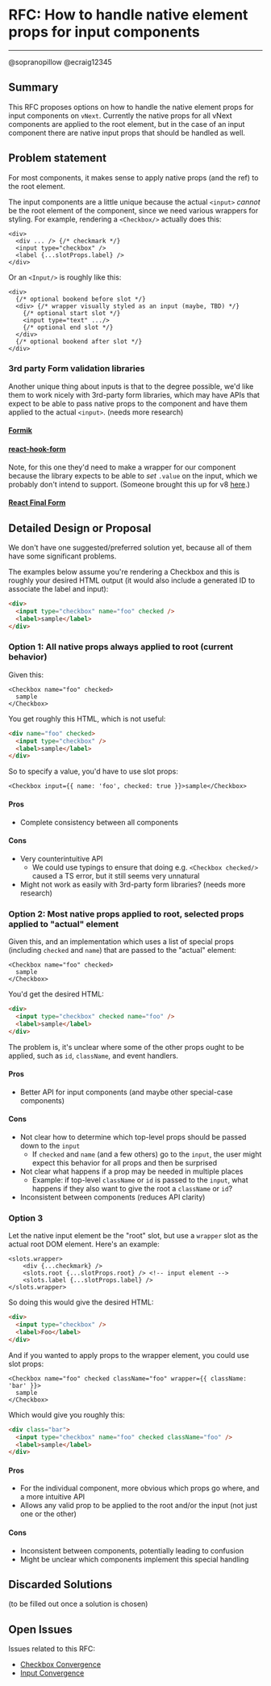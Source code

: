 # RFC: How to handle native element props for input components

---

@sopranopillow @ecraig12345

## Summary

This RFC proposes options on how to handle the native element props for input components on `vNext`. Currently the native props for all vNext components are applied to the root element, but in the case of an input component there are native input props that should be handled as well.

<!-- Explain the proposed change -->

## Problem statement

For most components, it makes sense to apply native props (and the ref) to the root element.

The input components are a little unique because the actual `<input>` _cannot_ be the root element of the component, since we need various wrappers for styling. For example, rendering a `<Checkbox/>` actually does this:

```tsx
<div>
  <div ... /> {/* checkmark */}
  <input type="checkbox" />
  <label {...slotProps.label} />
</div>
```

Or an `<Input/>` is roughly like this:

```tsx
<div>
  {/* optional bookend before slot */}
  <div> {/* wrapper visually styled as an input (maybe, TBD) */}
    {/* optional start slot */}
    <input type="text" .../>
    {/* optional end slot */}
  </div>
  {/* optional bookend after slot */}
</div>
```

### 3rd party Form validation libraries

Another unique thing about inputs is that to the degree possible, we'd like them to work nicely with 3rd-party form libraries, which may have APIs that expect to be able to pass native props to the component and have them applied to the actual `<input>`. (needs more research)

#### [Formik](https://github.com/formium/formik)

#### [react-hook-form](https://github.com/react-hook-form/react-hook-form)

Note, for this one they'd need to make a wrapper for our component because the library expects to be able to _set_ `.value` on the input, which we probably don't intend to support. (Someone brought this up for v8 [here](https://github.com/microsoft/fluentui/issues/18126).)

#### [React Final Form](https://github.com/final-form/react-final-form)

## Detailed Design or Proposal

We don't have one suggested/preferred solution yet, because all of them have some significant problems.

The examples below assume you're rendering a Checkbox and this is roughly your desired HTML output (it would also include a generated ID to associate the label and input):

```html
<div>
  <input type="checkbox" name="foo" checked />
  <label>sample</label>
</div>
```

### Option 1: All native props always applied to root (current behavior)

Given this:

```tsx
<Checkbox name="foo" checked>
  sample
</Checkbox>
```

You get roughly this HTML, which is not useful:

```html
<div name="foo" checked>
  <input type="checkbox" />
  <label>sample</label>
</div>
```

So to specify a value, you'd have to use slot props:

```tsx
<Checkbox input={{ name: 'foo', checked: true }}>sample</Checkbox>
```

#### Pros

- Complete consistency between all components

#### Cons

- Very counterintuitive API
  - We could use typings to ensure that doing e.g. `<Checkbox checked/>` caused a TS error, but it still seems very unnatural
- Might not work as easily with 3rd-party form libraries? (needs more research)

### Option 2: Most native props applied to root, selected props applied to "actual" element

Given this, and an implementation which uses a list of special props (including `checked` and `name`) that are passed to the "actual" element:

```tsx
<Checkbox name="foo" checked>
  sample
</Checkbox>
```

You'd get the desired HTML:

```html
<div>
  <input type="checkbox" checked name="foo" />
  <label>sample</label>
</div>
```

The problem is, it's unclear where some of the other props ought to be applied, such as `id`, `className`, and event handlers.

#### Pros

- Better API for input components (and maybe other special-case components)

#### Cons

- Not clear how to determine which top-level props should be passed down to the `input`
  - If `checked` and `name` (and a few others) go to the `input`, the user might expect this behavior for all props and then be surprised
- Not clear what happens if a prop may be needed in multiple places
  - Example: if top-level `className` or `id` is passed to the `input`, what happens if they also want to give the root a `className` or `id`?
- Inconsistent between components (reduces API clarity)

### Option 3

Let the native input element be the "root" slot, but use a `wrapper` slot as the actual root DOM element. Here's an example:

```tsx
<slots.wrapper>
    <div {...checkmark} />
    <slots.root {...slotProps.root} /> <!-- input element -->
    <slots.label {...slotProps.label} />
</slots.wrapper>
```

So doing this would give the desired HTML:

```html
<div>
  <input type="checkbox" />
  <label>Foo</label>
</div>
```

And if you wanted to apply props to the wrapper element, you could use slot props:

```tsx
<Checkbox name="foo" checked className="foo" wrapper={{ className: 'bar' }}>
  sample
</Checkbox>
```

Which would give you roughly this:

```html
<div class="bar">
  <input type="checkbox" name="foo" checked className="foo" />
  <label>sample</label>
</div>
```

#### Pros

- For the individual component, more obvious which props go where, and a more intuitive API
- Allows any valid prop to be applied to the root and/or the input (not just one or the other)

#### Cons

- Inconsistent between components, potentially leading to confusion
- Might be unclear which components implement this special handling

## Discarded Solutions

(to be filled out once a solution is chosen)

## Open Issues

Issues related to this RFC:

- [Checkbox Convergence](https://github.com/microsoft/fluentui/issues/18454)
- [Input Convergence](https://github.com/microsoft/fluentui/issues/18131)

